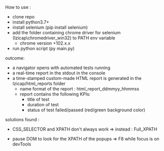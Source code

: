How to use :
- clone repo 
- install python3.7+
- install selenium (pip install selenium)
- add the folder containing chrome driver for selenium (Izicap\chromedriver_win32) to PATH env variable
  - chrome version +102.x.x
- run python script (py main.py)

outcome:
- a navigator opens with automated tests running
- a real-time report in the stdout in the console
- a time-stamped custom-made HTML report is generated in the Izicap/html_reports folder
  - name format of the report : html_report_ddmmyy_hhmmss
  - report contains the following KPIs:
    - title of test
    - duration of test
    - status of test failed/passed (red/green background color)


solutions found :
- CSS_SELECTOR and XPATH don't always work 
    => instead : Full_XPATH

- pause DOM to look for the XPATH of the popups
    => F8 while focus is on devTools